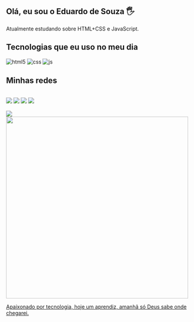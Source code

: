 ## Olá, eu sou o Eduardo de Souza 🖐️


Atualmente estudando sobre HTML+CSS e JavaScript.

## Tecnologias que eu uso no meu dia
<div style="display: inline_block">
  <img align="center" alt="html5" src="https://img.shields.io/badge/HTML5-E34F26?style=for-the-badge&logo=html5&logoColor=white" />
  <img align="center" alt="css" src="https://img.shields.io/badge/CSS3-1572B6?style=for-the-badge&logo=css3&logoColor=white" />
  <img align="center" alt="js" src="https://img.shields.io/badge/JavaScript-F7DF1E?style=for-the-badge&logo=javascript&logoColor=black" />
<br/>
</div>

## Minhas redes
 <div style="display: inline_block"><br/>
<a href="https://www.linkedin.com/in/eduardoesouza/" target="_blank"><img src="https://img.shields.io/badge/-LinkedIn-%230077B5?style=for-the-badge&logo=linkedin&logoColor=white" target="_blank"></a>
<a href="https://instagram.com/eduardesouza" target="_blank"><img src="https://img.shields.io/badge/Instagram-E4405F?style=for-the-badge&logo=instagram&logoColor=white" target="_blank"></a>
<a href = "mailto:contatoeduardo856@gmail.com"><img src="https://img.shields.io/badge/-Gmail-%23333?style=for-the-badge&amp;logo=gmail&amp;logoColor=white" style="max-width: 100%;"></a>
<a href="https://www.youtube.com/" target="_blank"><img src="https://img.shields.io/badge/YouTube-FF0000?style=for-the-badge&logo=youtube&logoColor=white" target="_blank"></a>
<div style="display: inline_block"><br/>
  
<a href="https://github.com/eduardesouza">
<img heigth=width="240" src="https://github-readme-stats.vercel.app/api?username=eduardesouza&show_icons=true&theme=gotham&include_all_commits=true&count_private=true"/>
</br>
<img width="495" src="https://github-readme-stats.vercel.app/api/top-langs/?username=eduardesouza&layout=compact&langs_count=16&theme=gotham"/>
</div>

Apaixonado por tecnologia, hoje um aprendiz, amanhã só Deus sabe onde chegarei.
